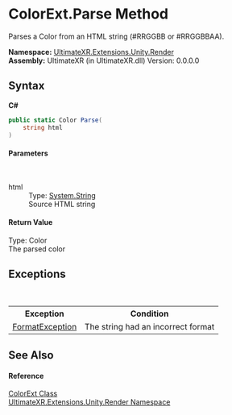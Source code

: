 # ColorExt.Parse Method 
 

Parses a Color from an HTML string (#RRGGBB or #RRGGBBAA).

**Namespace:**&nbsp;<a href="N_UltimateXR_Extensions_Unity_Render">UltimateXR.Extensions.Unity.Render</a><br />**Assembly:**&nbsp;UltimateXR (in UltimateXR.dll) Version: 0.0.0.0

## Syntax

**C#**<br />
``` C#
public static Color Parse(
	string html
)
```


#### Parameters
&nbsp;<dl><dt>html</dt><dd>Type: <a href="https://docs.microsoft.com/dotnet/api/system.string" target="_blank" rel="noopener noreferrer">System.String</a><br />Source HTML string</dd></dl>

#### Return Value
Type: Color<br />The parsed color

## Exceptions
&nbsp;<table><tr><th>Exception</th><th>Condition</th></tr><tr><td><a href="https://docs.microsoft.com/dotnet/api/system.formatexception" target="_blank" rel="noopener noreferrer">FormatException</a></td><td>The string had an incorrect format</td></tr></table>

## See Also


#### Reference
<a href="T_UltimateXR_Extensions_Unity_Render_ColorExt">ColorExt Class</a><br /><a href="N_UltimateXR_Extensions_Unity_Render">UltimateXR.Extensions.Unity.Render Namespace</a><br />